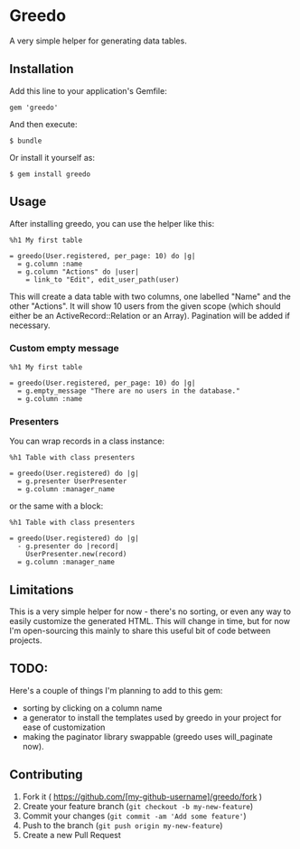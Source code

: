 # Greedo

A very simple helper for generating data tables.

## Installation

Add this line to your application's Gemfile:

    gem 'greedo'

And then execute:

    $ bundle

Or install it yourself as:

    $ gem install greedo

## Usage

After installing greedo, you can use the helper like this:

```haml
%h1 My first table

= greedo(User.registered, per_page: 10) do |g|
  = g.column :name
  = g.column "Actions" do |user|
    = link_to "Edit", edit_user_path(user)
```

This will create a data table with two columns, one labelled "Name" and the other "Actions".
It will show 10 users from the given scope (which should either be an ActiveRecord::Relation or an Array).
Pagination will be added if necessary.

### Custom empty message

```haml
%h1 My first table

= greedo(User.registered, per_page: 10) do |g|
  = g.empty_message "There are no users in the database."
  = g.column :name
```

### Presenters

You can wrap records in a class instance:

```haml
%h1 Table with class presenters

= greedo(User.registered) do |g|
  = g.presenter UserPresenter
  = g.column :manager_name
```

or the same with a block:

```haml
%h1 Table with class presenters

= greedo(User.registered) do |g|
  - g.presenter do |record|
    UserPresenter.new(record)
  = g.column :manager_name
```

## Limitations

This is a very simple helper for now - there's no sorting, or even any way to easily customize the generated HTML. This will change in time, but for now I'm open-sourcing this mainly to share this useful bit of code between projects.

## TODO:

Here's a couple of things I'm planning to add to this gem:

* sorting by clicking on a column name
* a generator to install the templates used by greedo in your project for ease of customization
* making the paginator library swappable (greedo uses will_paginate now).

## Contributing

1. Fork it ( https://github.com/[my-github-username]/greedo/fork )
2. Create your feature branch (`git checkout -b my-new-feature`)
3. Commit your changes (`git commit -am 'Add some feature'`)
4. Push to the branch (`git push origin my-new-feature`)
5. Create a new Pull Request

